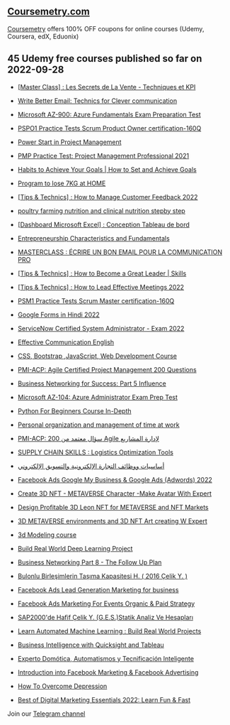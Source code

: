 ## [**Coursemetry.com**](https://coursemetry.com/)

[Coursemetry](https://coursemetry.com/) offers 100% OFF coupons for online courses (Udemy, Coursera, edX, Eduonix)

## **45 Udemy free courses published so far on 2022-09-28**

* [[Master Class] : Les Secrets de La Vente - Techniques et KPI](https://coursemetry.com/master-class-les-secrets-de-la-vente-techniques-et-kpi/)

* [Write Better Email: Technics for Clever communication](https://coursemetry.com/write-better-email-technics-for-clever-communication/)

* [Microsoft AZ-900: Azure Fundamentals Exam Preparation Test](https://coursemetry.com/microsoft-az-900-azure-fundamentals-exam-preparation-test/)

* [PSPO1 Practice Tests Scrum Product Owner certification-160Q](https://coursemetry.com/pspo1-practice-tests-scrum-product-owner-certification-160q/)

* [Power Start in Project Management](https://coursemetry.com/power-start-in-project-management/)

* [PMP Practice Test: Project Management Professional 2021](https://coursemetry.com/pmp-practice-test-project-management-professional-2021/)

* [Habits to Achieve Your Goals | How to Set and Achieve Goals](https://coursemetry.com/habits-to-achieve-your-goals-how-to-set-and-achieve-goals/)

* [Program to lose 7KG at HOME](https://coursemetry.com/program-to-lose-7kg-at-home/)

* [[Tips & Technics] : How to Manage Customer Feedback 2022](https://coursemetry.com/tips-technics-how-to-manage-customer-feedback-2022/)

* [poultry farming nutrition and clinical nutrition stepby step](https://coursemetry.com/poultry-farming-nutrition-and-clinical-nutrition-stepby-step/)

* [[Dashboard Microsoft Excel] : Conception Tableau de bord](https://coursemetry.com/dashboard-microsoft-excel-conception-tableau-de-bord/)

* [Entrepreneurship Characteristics and Fundamentals](https://coursemetry.com/entrepreneurship-characteristics-and-fundamentals/)

* [MASTERCLASS : ÉCRIRE UN BON EMAIL POUR LA COMMUNICATION PRO](https://coursemetry.com/masterclass-ecrire-un-bon-email-pour-la-communication-pro/)

* [[Tips & Technics] : How to Become a Great Leader | Skills](https://coursemetry.com/tips-technics-how-to-become-a-great-leader-skills/)

* [[Tips & Technics] : How to Lead Effective Meetings 2022](https://coursemetry.com/tips-technics-how-to-lead-effective-meetings-2022/)

* [PSM1 Practice Tests Scrum Master  certification-160Q](https://coursemetry.com/psm1-practice-tests-scrum-master-certification-160q/)

* [Google Forms in Hindi 2022](https://coursemetry.com/google-forms-in-hindi-2022/)

* [ServiceNow Certified System Administrator - Exam 2022](https://coursemetry.com/servicenow-certified-system-administrator-exam-2022-2/)

* [Effective Communication English](https://coursemetry.com/effective-communication-english/)

* [CSS, Bootstrap ,JavaScript, Web Development Course](https://coursemetry.com/css-bootstrap-javascript-web-development-course/)

* [PMI-ACP: Agile Certified Project Management 200 Questions](https://coursemetry.com/pmi-acp-agile-certified-project-management-200-questions/)

* [Business Networking for Success: Part 5 Influence](https://coursemetry.com/business-networking-for-success-part-5-influence/)

* [Microsoft AZ-104: Azure Administrator Exam Prep Test](https://coursemetry.com/microsoft-az-104-azure-administrator-exam-prep-test/)

* [Python For Beginners Course In-Depth](https://coursemetry.com/python-for-beginners-course-in-depth/)

* [Personal organization and management of time at work](https://coursemetry.com/personal-organization-and-management-of-time-at-work/)

* [PMI-ACP: 200 سؤال معتمد من Agile لإدارة المشاريع](https://coursemetry.com/pmi-acp-200-%d8%b3%d8%a4%d8%a7%d9%84-%d9%85%d8%b9%d8%aa%d9%85%d8%af-%d9%85%d9%86-agile-%d9%84%d8%a5%d8%af%d8%a7%d8%b1%d8%a9-%d8%a7%d9%84%d9%85%d8%b4%d8%a7%d8%b1%d9%8a%d8%b9/)

* [SUPPLY CHAIN SKILLS : Logistics Optimization Tools](https://coursemetry.com/supply-chain-skills-logistics-optimization-tools/)

* [أساسيات ووظائف التجارة الإلكترونية والتسويق الإلكتروني](https://coursemetry.com/%d8%a3%d8%b3%d8%a7%d8%b3%d9%8a%d8%a7%d8%aa-%d9%88%d9%88%d8%b8%d8%a7%d8%a6%d9%81-%d8%a7%d9%84%d8%aa%d8%ac%d8%a7%d8%b1%d8%a9-%d8%a7%d9%84%d8%a5%d9%84%d9%83%d8%aa%d8%b1%d9%88%d9%86%d9%8a%d8%a9-%d9%88/)

* [Facebook Ads Google My Business & Google Ads (Adwords) 2022](https://coursemetry.com/facebook-ads-google-my-business-google-ads-adwords-2022/)

* [Create 3D NFT - METAVERSE Character -Make Avatar With Expert](https://coursemetry.com/create-3d-nft-metaverse-character-make-avatar-with-expert/)

* [Design Profitable 3D Leon NFT for METAVERSE and NFT Markets](https://coursemetry.com/design-profitable-3d-leon-nft-for-metaverse-and-nft-markets/)

* [3D METAVERSE environments and 3D NFT Art creating W Expert](https://coursemetry.com/3d-metaverse-environments-and-3d-nft-art-creating-w-expert/)

* [3d Modeling course](https://coursemetry.com/3d-modeling-course/)

* [Build Real World Deep Learning Project](https://coursemetry.com/build-real-world-deep-learning-project/)

* [Business Networking Part 8 - The Follow Up Plan](https://coursemetry.com/business-networking-part-8-the-follow-up-plan/)

* [Bulonlu Birleşimlerin Taşıma Kapasitesi H. ( 2016 Çelik Y. )](https://coursemetry.com/bulonlu-birlesimlerin-tasima-kapasitesi-h-2016-celik-y/)

* [Facebook Ads Lead Generation Marketing for business](https://coursemetry.com/facebook-ads-lead-generation-marketing-for-business/)

* [Facebook Ads Marketing For Events Organic & Paid Strategy](https://coursemetry.com/facebook-ads-marketing-for-events-organic-paid-strategy/)

* [SAP2000'de Hafif Çelik Y. (G.E.S.)Statik Analiz Ve Hesapları](https://coursemetry.com/sap2000de-hafif-celik-y-g-e-s-statik-analiz-ve-hesaplari/)

* [Learn Automated Machine Learning : Build Real World Projects](https://coursemetry.com/learn-automated-machine-learning-build-real-world-projects/)

* [Business Intelligence with Quicksight and Tableau](https://coursemetry.com/business-intelligence-with-quicksight-and-tableau/)

* [Experto Domótica, Automatismos y Tecnificación Inteligente](https://coursemetry.com/experto-domotica-automatismos-y-tecnificacion-inteligente/)

* [Introduction into Facebook Marketing & Facebook Advertising](https://coursemetry.com/introduction-into-facebook-marketing-facebook-advertising/)

* [How To Overcome Depression](https://coursemetry.com/how-to-overcome-depression/)

* [Best of Digital Marketing Essentials 2022: Learn Fun & Fast](https://coursemetry.com/best-of-digital-marketing-essentials-2022-learn-fun-fast/)


Join our [Telegram channel](https://t.me/coursemetry)